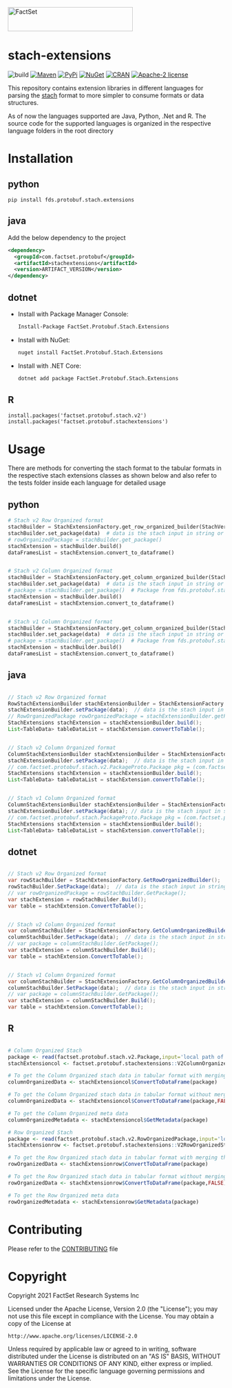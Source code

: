 <img alt="FactSet" src="https://www.factset.com/hubfs/Assets/images/factset-logo.svg" height="56" width="290">

# stach-extensions

![build](https://img.shields.io/badge/Build-Todo-blue)
[![Maven](https://img.shields.io/maven-central/v/com.factset.protobuf/stachextensions)](https://mvnrepository.com/artifact/com.factset.protobuf/stachextensions)
[![PyPi](https://img.shields.io/pypi/v/fds.protobuf.stach.extensions)](https://pypi.org/project/fds.protobuf.stach.extensions/)
[![NuGet](https://img.shields.io/nuget/v/FactSet.Protobuf.Stach.Extensions)](https://www.nuget.org/packages/FactSet.Protobuf.Stach.Extensions)
[![CRAN](https://img.shields.io/cran/v/factset.protobuf.stachextensions)](https://cran.r-project.org/web/packages/factset.protobuf.stachextensions/index.html)
[![Apache-2 license](https://img.shields.io/badge/license-Apache2-brightgreen.svg)](https://www.apache.org/licenses/LICENSE-2.0)



This repository contains extension libraries in different languages for parsing the [stach](https://factset.github.io/stachschema/#/README) format to more simpler to consume formats or data structures.

As of now the languages supported are Java, Python, .Net and R. The source code for the supported languages is organized in the respective language folders in the root directory

# Installation
 
## python
    
    pip install fds.protobuf.stach.extensions

## java
Add the below dependency to the project
  ```xml
  <dependency>
    <groupId>com.factset.protobuf</groupId>
    <artifactId>stachextensions</artifactId>
    <version>ARTIFACT_VERSION</version>
  </dependency>
  ```
## dotnet

* Install with Package Manager Console:

  ```sh
  Install-Package FactSet.Protobuf.Stach.Extensions
  ```

* Install with NuGet:

  ```sh
  nuget install FactSet.Protobuf.Stach.Extensions
  ```

* Install with .NET Core:

  ```sh
  dotnet add package FactSet.Protobuf.Stach.Extensions
  ```
## R
	install.packages('factset.protobuf.stach.v2')
	install.packages('factset.protobuf.stachextensions')

# Usage

There are methods for converting the stach format to the tabular formats in the respective stach extensions classes as shown below and also refer to the tests folder inside each language for detailed usage

## python

``` python
# Stach v2 Row Organized format
stachBuilder = StachExtensionFactory.get_row_organized_builder(StachVersion.V2)
stachBuilder.set_package(data)  # data is the stach input in string or object format
# rowOrganizedPackage = stachBuilder.get_package()
stachExtension = stachBuilder.build()
dataFramesList = stachExtension.convert_to_dataframe()


# Stach v2 Column Organized format
stachBuilder = StachExtensionFactory.get_column_organized_builder(StachVersion.V2)
stachBuilder.set_package(data)  # data is the stach input in string or object format
# package = stachBuilder.get_package()  # Package from fds.protobuf.stach.v2
stachExtension = stachBuilder.build()
dataFramesList = stachExtension.convert_to_dataframe()


# Stach v1 Column Organized format
stachBuilder = StachExtensionFactory.get_column_organized_builder(StachVersion.V1)
stachBuilder.set_package(data)  # data is the stach input in string or object format
# package = stachBuilder.get_package()  # Package from fds.protobuf.stach
stachExtension = stachBuilder.build()
dataFramesList = stachExtension.convert_to_dataframe()

```

## java
``` java

// Stach v2 Row Organized format
RowStachExtensionBuilder stachExtensionBuilder = StachExtensionFactory.getRowOrganizedBuilder(StachVersion.V2);
stachExtensionBuilder.setPackage(data);  // data is the stach input in string or object format
// RowOrganizedPackage rowOrganizedPackage = stachExtensionBuilder.getPackage();
StachExtensions stachExtension = stachExtensionBuilder.build();
List<TableData> tableDataList = stachExtension.convertToTable();


// Stach v2 Column Organized format
ColumnStachExtensionBuilder stachExtensionBuilder = StachExtensionFactory.getColumnOrganizedBuilder(StachVersion.V2);
stachExtensionBuilder.setPackage(data);  // data is the stach input in string or object format
// com.factset.protobuf.stach.v2.PackageProto.Package pkg = (com.factset.protobuf.stach.v2.PackageProto.Package) stachExtensionBuilder.getPackage();
StachExtensions stachExtension = stachExtensionBuilder.build();
List<TableData> tableDataList = stachExtension.convertToTable();


// Stach v1 Column Organized format
ColumnStachExtensionBuilder stachExtensionBuilder = StachExtensionFactory.getColumnOrganizedBuilder(StachVersion.V1);
stachExtensionBuilder.setPackage(data); // data is the stach input in string or object format
// com.factset.protobuf.stach.PackageProto.Package pkg = (com.factset.protobuf.stach.PackageProto.Package) stachExtensionBuilder.getPackage();
StachExtensions stachExtension = stachExtensionBuilder.build();
List<TableData> tableDataList = stachExtension.convertToTable();

```

## dotnet
``` c#

// Stach v2 Row Organized format
var rowStachBuilder = StachExtensionFactory.GetRowOrganizedBuilder();
rowStachBuilder.SetPackage(data);  // data is the stach input in string or object format
// var rowOrganizedPackage = rowStachBuilder.GetPackage();
var stachExtension = rowStachBuilder.Build();
var table = stachExtension.ConvertToTable();


// Stach v2 Column Organized format
var columnStachBuilder = StachExtensionFactory.GetColumnOrganizedBuilder<Stach.V2.Package>();
columnStachBuilder.SetPackage(data);  // data is the stach input in string or object format
// var package = columnStachBuilder.GetPackage();
var stachExtension = columnStachBuilder.Build();
var table = stachExtension.ConvertToTable();


// Stach v1 Column Organized format
var columnStachBuilder = StachExtensionFactory.GetColumnOrganizedBuilder<Package>();
columnStachBuilder.SetPackage(data);  // data is the stach input in string or object format
// var package = columnStachBuilder.GetPackage();
var stachExtension = columnStachBuilder.Build();
var table = stachExtension.ConvertToTable();

```

## R
``` R

# Column Organized Stach 
package <- read(factset.protobuf.stach.v2.Package,input='local path of your stach extension file')
stachExtensioncol <- factset.protobuf.stachextensions::V2ColumnOrganizedStachExtension$new()

# To get the Column Organized stach data in tabular format with merging the headers 
columnOrganizedData <- stachExtensioncol$ConvertToDataFrame(package)

# To get the Column Organized stach data in tabular format without merging the headers
columnOrganizedData <- stachExtensioncol$ConvertToDataFrame(package,FALSE)

# To get the Column Organized meta data 
columnOrganizedMetadata <- stachExtensioncol$GetMetadata(package)

# Row Organized Stach
package <- read(factset.protobuf.stach.v2.RowOrganizedPackage,input='local path of your stach extension file')
stachExtensionrow <- factset.protobuf.stachextensions::V2RowOrganizedStachExtension$new()

# To get the Row Organized stach data in tabular format with merging the headers
rowOrganizedData <- stachExtensionrow$ConvertToDataFrame(package)

# To get the Row Organized stach data in tabular format without merging the headers
rowOrganizedData <- stachExtensionrow$ConvertToDataFrame(package,FALSE)

# To get the Row Organized meta data 
rowOrganizedMetadata <- stachExtensionrow$GetMetadata(package)

```

# Contributing

Please refer to the [CONTRIBUTING](CONTRIBUTING.md) file
 

# Copyright

Copyright 2021 FactSet Research Systems Inc

Licensed under the Apache License, Version 2.0 (the "License");
you may not use this file except in compliance with the License.
You may obtain a copy of the License at

    http://www.apache.org/licenses/LICENSE-2.0

Unless required by applicable law or agreed to in writing, software
distributed under the License is distributed on an "AS IS" BASIS,
WITHOUT WARRANTIES OR CONDITIONS OF ANY KIND, either express or implied.
See the License for the specific language governing permissions and
limitations under the License.
